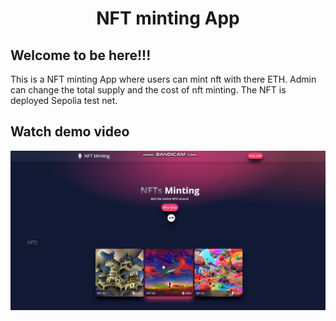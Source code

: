 <h1 align="center">
  NFT minting App
</h1>

## Welcome to be here!!!

This is a NFT minting App where users can mint nft with there ETH.
Admin can change the total supply and the cost of nft minting.
The NFT is deployed Sepolia test net.

## Watch demo video

[![demo](https://raw.githubusercontent.com/0xExp-po/nft-mint-app-example/main/public/nft-minting-including-admin.png)](https://raw.githubusercontent.com/0xExp-po/nft-mint-app-example/main/public/nft-minting-including-admin.mp4)

